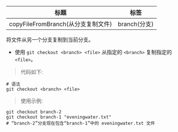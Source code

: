 | 标题                               | 标签         |
| ---------------------------------- | ------------ |
| copyFileFromBranch(从分支复制文件) | branch(分支) |

将文件从另一个分支复制到当前分支。

- 使用 `git checkout <branch> <file>` 从指定的 `<branch>` 复制指定的 `<file>`。

> 代码如下:

```shell
# 语法
git checkout <branch> <file>
```

> 使用示例:

```shell
git checkout branch-2
git checkout branch-1 "eveningwater.txt"
# “branch-2”分支现在包含“branch-1”中的 eveningwater.txt 文件
```
